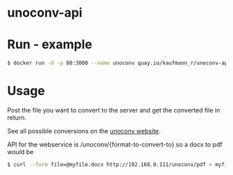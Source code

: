 # unoconv-api

# Run - example

```sh
$ docker run -d -p 80:3000 --name unoconv quay.io/kaufmann_r/unoconv-api
```

# Usage

Post the file you want to convert to the server and get the converted file in return.

See all possible conversions on the [unoconv website](http://dag.wiee.rs/home-made/unoconv/).

API for the webservice is /unoconv/{format-to-convert-to} so a docx to pdf would be

```sh
$ curl --form file=@myfile.docx http://192.168.0.111/unoconv/pdf > myfile.pdf
```
